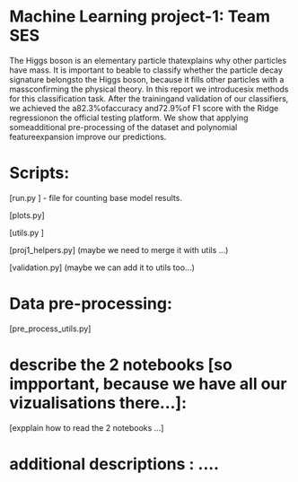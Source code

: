 # Machine Learning project-1: Team SES

The  Higgs  boson  is  an  elementary  particle  thatexplains  why  other  particles  have  mass.  It  is  important  to  beable  to  classify  whether  the  particle  decay  signature  belongsto the Higgs boson, because it fills other particles with a massconfirming  the  physical  theory.  In  this  report  we  introducesix  methods  for  this  classification  task.  After  the  trainingand  validation  of  our  classifiers,  we  achieved  the  a82.3%ofaccuracy  and72.9%of  F1  score  with  the  Ridge  regressionon  the  official  testing  platform.  We  show  that  applying  someadditional pre-processing of the dataset and polynomial featureexpansion  improve  our  predictions.

# Scripts:

[run.py ] - file for counting base model results.

[plots.py]

[utils.py ]

[proj1_helpers.py] (maybe we need to merge it with utils ...)

[validation.py]    (maybe we can add it to utils too...) 
# Data pre-processing:

[pre_process_utils.py]


# describe the 2 notebooks [so impportant, because we have all our vizualisations there...]:

[expplain how to read the 2 notebooks ...]


#  additional descriptions :  ....
